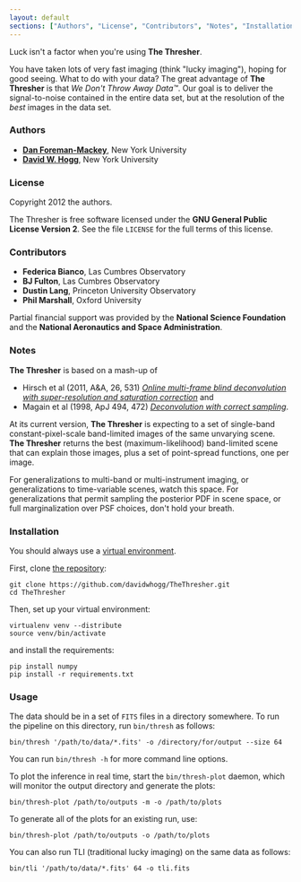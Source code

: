 ```yaml
---
layout: default
sections: ["Authors", "License", "Contributors", "Notes", "Installation", "Usage"]
---
```


Luck isn't a factor when you're using **The Thresher**.

You have taken lots of very fast imaging (think "lucky imaging"),
hoping for good seeing.  What to do with your data?  The great
advantage of **The Thresher** is that *We Don't Throw Away Data&trade;*.
Our goal is to deliver the signal-to-noise contained in the entire
data set, but at the resolution of the *best* images in the data set.

### Authors

- **[Dan Foreman-Mackey](http://danfm.ca/)**, New York University
- **[David W. Hogg](http://cosmo.nyu.edu/hogg/)**, New York University

### License

Copyright 2012 the authors.

The Thresher is free software licensed under the **GNU General Public
License Version 2**.  See the file `LICENSE` for the full terms of this
license.

### Contributors

- **Federica Bianco**, Las Cumbres Observatory
- **BJ Fulton**, Las Cumbres Observatory
- **Dustin Lang**, Princeton University Observatory
- **Phil Marshall**, Oxford University

Partial financial support was provided by the
**National Science Foundation** and the
**National Aeronautics and Space Administration**.

### Notes

**The Thresher** is based on a mash-up of

- Hirsch et al (2011, A&A, 26, 531) *[Online multi-frame blind deconvolution
  with super-resolution and saturation correction](
  http://adsabs.harvard.edu/abs/2011A%26A...531A...9H>)* and
- Magain et al (1998, ApJ 494, 472) *[Deconvolution with correct sampling](
  http://adsabs.harvard.edu/abs/1998ApJ...494..472M)*.

At its current version, **The Thresher** is expecting to a set of
single-band constant-pixel-scale band-limited images of the same
unvarying scene.  **The Thresher** returns the best
(maximum-likelihood) band-limited scene that can explain those images,
plus a set of point-spread functions, one per image.

For generalizations to multi-band or multi-instrument imaging, or
generalizations to time-variable scenes, watch this space.  For
generalizations that permit sampling the posterior PDF in scene space,
or full marginalization over PSF choices, don't hold your breath.

### Installation

You should always use a [virtual environment](http://www.virtualenv.org/).

First, clone [the repository](https://github.com/davidwhogg/TheThresher):

```
git clone https://github.com/davidwhogg/TheThresher.git
cd TheThresher
```

Then, set up your virtual environment:

```
virtualenv venv --distribute
source venv/bin/activate
```

and install the requirements:

```
pip install numpy
pip install -r requirements.txt
```

### Usage

The data should be in a set of `FITS` files in a directory somewhere.
To run the pipeline on this directory, run `bin/thresh` as follows:

```
bin/thresh '/path/to/data/*.fits' -o /directory/for/output --size 64
```

You can run `bin/thresh -h` for more command line options.

To plot the inference in real time, start the `bin/thresh-plot` daemon,
which will monitor the output directory and generate the plots:

```
bin/thresh-plot /path/to/outputs -m -o /path/to/plots
```

To generate all of the plots for an existing run, use:

```
bin/thresh-plot /path/to/outputs -o /path/to/plots
```

You can also run TLI (traditional lucky imaging) on the same data as
follows:

```
bin/tli '/path/to/data/*.fits' 64 -o tli.fits
```
